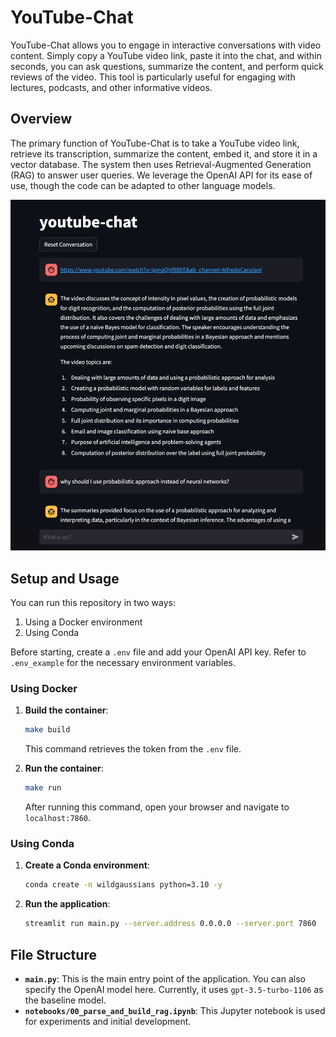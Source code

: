 # YouTube-Chat

YouTube-Chat allows you to engage in interactive conversations with video content. Simply copy a YouTube video link, paste it into the chat, and within seconds, you can ask questions, summarize the content, and perform quick reviews of the video. This tool is particularly useful for engaging with lectures, podcasts, and other informative videos.

## Overview

The primary function of YouTube-Chat is to take a YouTube video link, retrieve its transcription, summarize the content, embed it, and store it in a vector database. The system then uses Retrieval-Augmented Generation (RAG) to answer user queries. We leverage the OpenAI API for its ease of use, though the code can be adapted to other language models.

![YouTube-Chat Screenshot](assets/youtube_chat_screanshot.png)

## Setup and Usage

You can run this repository in two ways:
1. Using a Docker environment
2. Using Conda

Before starting, create a `.env` file and add your OpenAI API key. Refer to `.env_example` for the necessary environment variables.

### Using Docker

1. **Build the container**:
   ```sh
   make build
   ```
   This command retrieves the token from the `.env` file.

2. **Run the container**:
   ```sh
   make run
   ```
   After running this command, open your browser and navigate to `localhost:7860`.

### Using Conda

1. **Create a Conda environment**:
   ```sh
   conda create -n wildgaussians python=3.10 -y
   ```

2. **Run the application**:
   ```sh
   streamlit run main.py --server.address 0.0.0.0 --server.port 7860
   ```

## File Structure

- **`main.py`**: This is the main entry point of the application. You can also specify the OpenAI model here. Currently, it uses `gpt-3.5-turbo-1106` as the baseline model.
- **`notebooks/00_parse_and_build_rag.ipynb`**: This Jupyter notebook is used for experiments and initial development.
